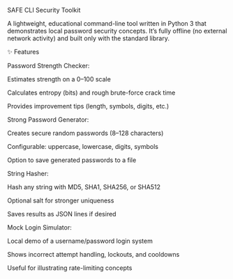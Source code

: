 SAFE CLI Security Toolkit

A lightweight, educational command-line tool written in Python 3 that demonstrates local password security concepts. It’s fully offline (no external network activity) and built only with the standard library.

✨ Features

Password Strength Checker:

Estimates strength on a 0–100 scale

Calculates entropy (bits) and rough brute-force crack time

Provides improvement tips (length, symbols, digits, etc.)

Strong Password Generator:

Creates secure random passwords (8–128 characters)

Configurable: uppercase, lowercase, digits, symbols

Option to save generated passwords to a file

String Hasher:

Hash any string with MD5, SHA1, SHA256, or SHA512

Optional salt for stronger uniqueness

Saves results as JSON lines if desired

Mock Login Simulator:

Local demo of a username/password login system

Shows incorrect attempt handling, lockouts, and cooldowns

Useful for illustrating rate-limiting concepts

   
